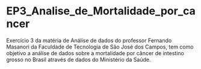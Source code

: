 # EP3_Analise_de_Mortalidade_por_cancer
Exercício 3 da matéria de Análise de dados do professor Fernando Masanori da Faculdade de Tecnologia de São José dos Campos, tem como objetivo a análise de dados sobre a mortalidade por câncer de intestino grosso no Brasil através de dados do Ministério da Saúde.

